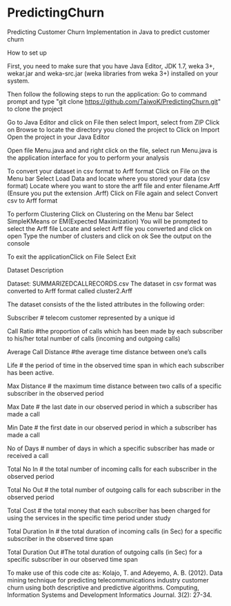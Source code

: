 # PredictingChurn
Predicting Customer Churn
Implementation in Java to predict customer churn

How to set up

First, you need to make sure that you have Java Editor, JDK 1.7, weka 3+, wekar.jar and weka-src.jar (weka libraries from weka 3+) installed on your system. 

Then follow the following steps to run the application:
Go to command prompt and type "git clone https://github.com/TaiwoK/PredictingChurn.git" to clone the project

Go to Java Editor and click on File then select Import, select from ZIP
Click on Browse to locate the directory you cloned the project to 
Click on Import
Open the project in your Java Editor

Open file Menu.java and and right click on the file, select run
Menu.java is the application interface for you to perform your analysis

To convert your dataset in csv format to Arff format
Click on File on the Menu bar
Select Load Data and locate where you stored your data (csv format)
Locate where you want to store the arff file and enter filename.Arff (Ensure you put the extension .Arff)
Click on File again and select Convert csv to Arff format

To perform Clustering
Click on Clustering on the Menu bar
Select SimpleKMeans or EM(Expected Maximization)
You will be prompted to select the Arff file
Locate and select Arff file you converted and click on open
Type the number of clusters and click on ok
See the output on the console

To exit the applicationClick on File
Select Exit

Dataset Description

Dataset: SUMMARIZEDCALLRECORDS.csv
The dataset in csv format was converted to Arff format called cluster2.Arff

The dataset consists of the the listed attributes in the following order:

Subscriber 				# telecom customer represented by a unique id

Call Ratio 				#the proportion of calls which has been made by each subscriber to his/her total number of calls (incoming and outgoing calls)

Average Call Distance 	#the average time distance between one’s calls

Life 					# the period of time in the observed time span in which each subscriber has been active.

Max Distance 			# the maximum time distance between two calls of a specific subscriber in the observed period

Max Date 				# the last date in our observed period in which a subscriber has made a call

Min Date 				# the first date in our observed period in which a subscriber has made a call

No of Days 				# number of days in which a specific subscriber has made or received a call

Total No In 			# the total number of incoming calls for each subscriber in the observed period

Total No Out 			# the total number of outgoing calls for each subscriber in the observed period

Total Cost 				# the total money that each subscriber has been charged for using the services in the specific time period under study

Total Duration In 		# the total duration of incoming calls (in Sec) for a specific subscriber in the observed time span

Total Duration Out 		#The total duration of outgoing calls (in Sec) for a specific subscriber in our observed time span

To make use of this code cite as: Kolajo, T. and Adeyemo, A. B. (2012). Data mining technique for predicting telecommunications industry customer churn using both descriptive and predictive algorithms. Computing, Information Systems and Development Informatics Journal. 3(2): 27-34.
